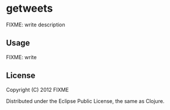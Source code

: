 # getweets

FIXME: write description

## Usage

FIXME: write

## License

Copyright (C) 2012 FIXME

Distributed under the Eclipse Public License, the same as Clojure.
